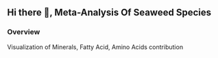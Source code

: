 ## Hi there 👋, Meta-Analysis Of Seaweed Species
### Overview
Visualization of Minerals, Fatty Acid, Amino Acids contribution
